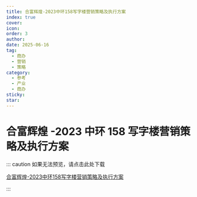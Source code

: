 ```yaml
---
title: 合富辉煌-2023中环158写字楼营销策略及执行方案
index: true
cover: 
icon: 
order: 3
author: 
date: 2025-06-16
tag:
  - 商办
  - 营销
  - 策略
category:
  - 参考
  - 产业
  - 商办
sticky: 
star: 
---
```


# 合富辉煌 -2023 中环 158 写字楼营销策略及执行方案

::: caution 如果无法预览，请点击此处下载

[合富辉煌-2023中环158写字楼营销策略及执行方案](https://r2qq.24811213.xyz/dichan/00精品-商办策略-合富辉煌-2023中环158写字楼营销策略及执行方案.pdf)

:::

<PDF url="https://r2qq.24811213.xyz/dichan/00精品-商办策略-合富辉煌-2023中环158写字楼营销策略及执行方案.pdf" />
